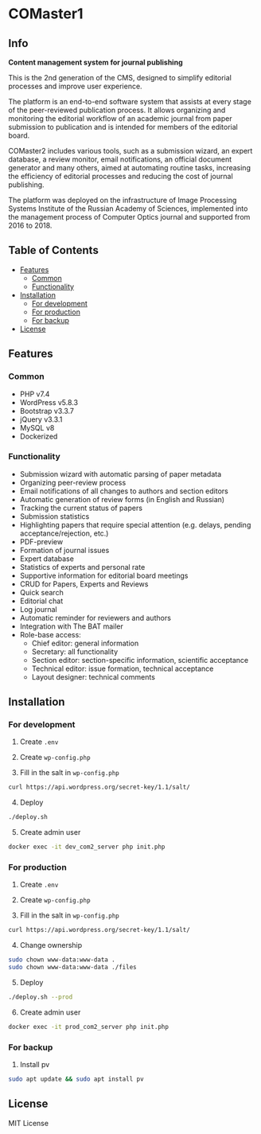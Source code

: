 # COMaster1

## Info

**Content management system for journal publishing**

This is the 2nd generation of the CMS, designed to simplify editorial processes and improve user experience.

The platform is an end-to-end software system that assists at every stage of the peer-reviewed publication process. It allows organizing and monitoring the editorial workflow of an academic journal from paper submission to publication and is intended for members of the editorial board. 

COMaster2 includes various tools, such as a submission wizard, an expert database, a review monitor, email notifications, an official document generator and many others, aimed at automating routine tasks, increasing the efficiency of editorial processes and reducing the cost of journal publishing.

The platform was deployed on the infrastructure of Image Processing Systems Institute of the Russian Academy of Sciences, implemented into the management process of Computer Optics journal and supported from 2016 to 2018.

## Table of Contents
- [Features](#features)
  - [Common](#common)
  - [Functionality](#functionality)
- [Installation](#installation)
  - [For development](#for-development)
  - [For production](#for-production)
  - [For backup](#for-backup)
- [License](#license)

## Features

### Common
- PHP v7.4
- WordPress v5.8.3
- Bootstrap v3.3.7
- jQuery v3.3.1
- MySQL v8
- Dockerized

### Functionality
- Submission wizard with automatic parsing of paper metadata
- Organizing peer-review process
- Email notifications of all changes to authors and section editors
- Automatic generation of review forms (in English and Russian)
- Tracking the current status of papers
- Submission statistics
- Highlighting papers that require special attention (e.g. delays, pending acceptance/rejection, etc.)
- PDF-preview
- Formation of journal issues
- Expert database
- Statistics of experts and personal rate
- Supportive information for editorial board meetings
- CRUD for Papers, Experts and Reviews
- Quick search
- Editorial chat
- Log journal
- Automatic reminder for reviewers and authors
- Integration with The BAT mailer
- Role-base access:
  - Chief editor: general information
  - Secretary: all functionality
  - Section editor: section-specific information, scientific acceptance
  - Technical editor: issue formation, technical acceptance
  - Layout designer: technical comments

## Installation

### For development

1. Create `.env`

2. Create `wp-config.php`

3. Fill in the salt in `wp-config.php`
```sh
curl https://api.wordpress.org/secret-key/1.1/salt/
```

4. Deploy
```sh
./deploy.sh
```

5. Create admin user
```sh
docker exec -it dev_com2_server php init.php
```

### For production

1. Create `.env`

2. Create `wp-config.php`

3. Fill in the salt in `wp-config.php`
```sh
curl https://api.wordpress.org/secret-key/1.1/salt/
```

4. Change ownership
```sh
sudo chown www-data:www-data .
sudo chown www-data:www-data ./files
```

5. Deploy
```sh
./deploy.sh --prod
```

6. Create admin user
```sh
docker exec -it prod_com2_server php init.php
```

### For backup

1. Install pv
```sh
sudo apt update && sudo apt install pv
```

## License

MIT License
